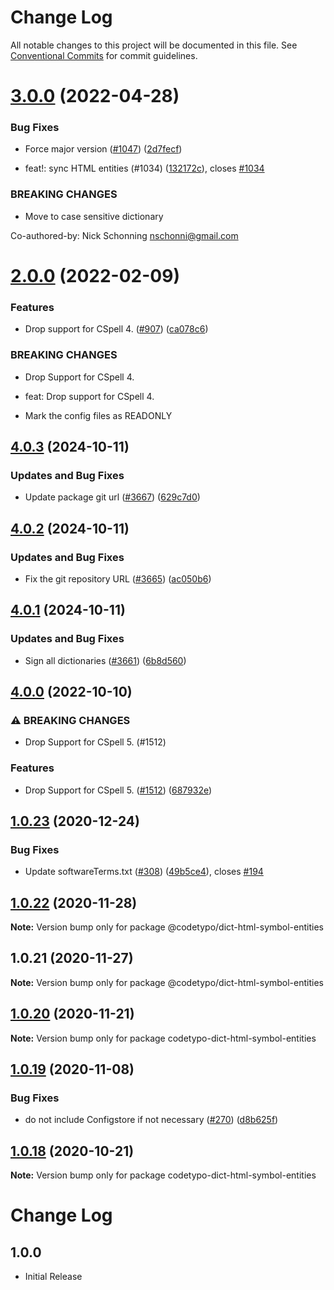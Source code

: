 # Change Log

All notable changes to this project will be documented in this file.
See [Conventional Commits](https://conventionalcommits.org) for commit guidelines.

# [3.0.0](https://github.com/khulnasoft/codetypo-dicts/compare/@codetypo/dict-html-symbol-entities@2.0.0...@codetypo/dict-html-symbol-entities@3.0.0) (2022-04-28)


### Bug Fixes

* Force major version ([#1047](https://github.com/khulnasoft/codetypo-dicts/issues/1047)) ([2d7fecf](https://github.com/khulnasoft/codetypo-dicts/commit/2d7fecf79ceecd352ef102a254a1cdd0626a910a))


* feat!: sync HTML entities (#1034) ([132172c](https://github.com/khulnasoft/codetypo-dicts/commit/132172caa5c0b3a0ae5c70f6beae5941735b443c)), closes [#1034](https://github.com/khulnasoft/codetypo-dicts/issues/1034)


### BREAKING CHANGES

* Move to case sensitive dictionary

Co-authored-by: Nick Schonning <nschonni@gmail.com>





# [2.0.0](https://github.com/khulnasoft/codetypo-dicts/compare/@codetypo/dict-html-symbol-entities@1.0.23...@codetypo/dict-html-symbol-entities@2.0.0) (2022-02-09)


### Features

* Drop support for CSpell 4. ([#907](https://github.com/khulnasoft/codetypo-dicts/issues/907)) ([ca078c6](https://github.com/khulnasoft/codetypo-dicts/commit/ca078c6a2e188cc3cf6276db1ba7e007f0f06f27))


### BREAKING CHANGES

* Drop Support for CSpell 4.

* feat: Drop support for CSpell 4.
* Mark the config files as READONLY





## [4.0.3](https://github.com/khulnasoft/codetypo-dicts/compare/@codetypo/dict-html-symbol-entities@4.0.2...@codetypo/dict-html-symbol-entities@4.0.3) (2024-10-11)


### Updates and Bug Fixes

* Update package git url ([#3667](https://github.com/khulnasoft/codetypo-dicts/issues/3667)) ([629c7d0](https://github.com/khulnasoft/codetypo-dicts/commit/629c7d0a5e1bacad1d3874b1f8372edc3494ef97))

## [4.0.2](https://github.com/khulnasoft/codetypo-dicts/compare/@codetypo/dict-html-symbol-entities@4.0.1...@codetypo/dict-html-symbol-entities@4.0.2) (2024-10-11)


### Updates and Bug Fixes

* Fix the git repository URL ([#3665](https://github.com/khulnasoft/codetypo-dicts/issues/3665)) ([ac050b6](https://github.com/khulnasoft/codetypo-dicts/commit/ac050b697d57820109995e92fac5ccc32ced1723))

## [4.0.1](https://github.com/khulnasoft/codetypo-dicts/compare/@codetypo/dict-html-symbol-entities@4.0.0...@codetypo/dict-html-symbol-entities@4.0.1) (2024-10-11)


### Updates and Bug Fixes

* Sign all dictionaries ([#3661](https://github.com/khulnasoft/codetypo-dicts/issues/3661)) ([6b8d560](https://github.com/khulnasoft/codetypo-dicts/commit/6b8d560cf51a593458ce42bca415859f872cfc97))

## [4.0.0](https://github.com/khulnasoft/codetypo-dicts/compare/@codetypo/dict-html-symbol-entities@3.0.0...@codetypo/dict-html-symbol-entities@4.0.0) (2022-10-10)


### ⚠ BREAKING CHANGES

* Drop Support for CSpell 5. (#1512)

### Features

* Drop Support for CSpell 5. ([#1512](https://github.com/khulnasoft/codetypo-dicts/issues/1512)) ([687932e](https://github.com/khulnasoft/codetypo-dicts/commit/687932e187e4bce87d7904e3a2e53dd6de6ac372))

## [1.0.23](https://github.com/khulnasoft/codetypo-dicts/compare/@codetypo/dict-html-symbol-entities@1.0.22...@codetypo/dict-html-symbol-entities@1.0.23) (2020-12-24)


### Bug Fixes

* Update softwareTerms.txt ([#308](https://github.com/khulnasoft/codetypo-dicts/issues/308)) ([49b5ce4](https://github.com/khulnasoft/codetypo-dicts/commit/49b5ce4a2436f3c99969d6425128d55f84c8a7fc)), closes [#194](https://github.com/khulnasoft/codetypo-dicts/issues/194)





## [1.0.22](https://github.com/khulnasoft/codetypo-dicts/compare/@codetypo/dict-html-symbol-entities@1.0.21...@codetypo/dict-html-symbol-entities@1.0.22) (2020-11-28)

**Note:** Version bump only for package @codetypo/dict-html-symbol-entities





## 1.0.21 (2020-11-27)

**Note:** Version bump only for package @codetypo/dict-html-symbol-entities





## [1.0.20](https://github.com/khulnasoft/codetypo-dicts/compare/codetypo-dict-html-symbol-entities@1.0.19...codetypo-dict-html-symbol-entities@1.0.20) (2020-11-21)

**Note:** Version bump only for package codetypo-dict-html-symbol-entities

## [1.0.19](https://github.com/khulnasoft/codetypo-dicts/compare/codetypo-dict-html-symbol-entities@1.0.18...codetypo-dict-html-symbol-entities@1.0.19) (2020-11-08)

### Bug Fixes

- do not include Configstore if not necessary ([#270](https://github.com/khulnasoft/codetypo-dicts/issues/270)) ([d8b625f](https://github.com/khulnasoft/codetypo-dicts/commit/d8b625f2f42d5cc6c4a9390216ac1e5037886e44))

## [1.0.18](https://github.com/khulnasoft/codetypo-dicts/compare/codetypo-dict-html-symbol-entities@1.0.17...codetypo-dict-html-symbol-entities@1.0.18) (2020-10-21)

**Note:** Version bump only for package codetypo-dict-html-symbol-entities

# Change Log

## 1.0.0

- Initial Release
